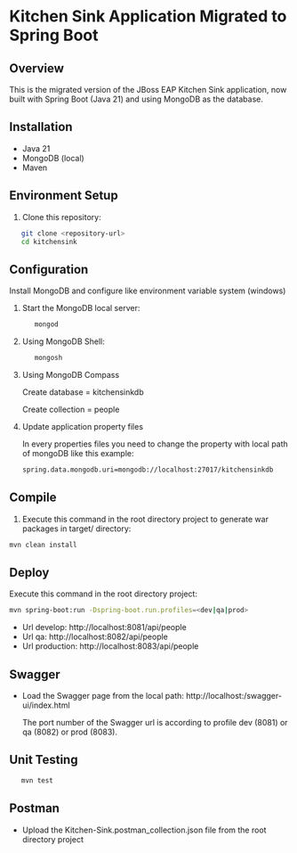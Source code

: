 # Kitchen Sink Application Migrated to Spring Boot

## Overview
This is the migrated version of the JBoss EAP Kitchen Sink application, now built with Spring Boot (Java 21) and using MongoDB as the database.

## Installation
- Java 21
- MongoDB (local)
- Maven

## Environment Setup
1. Clone this repository:
```bash
   git clone <repository-url>
   cd kitchensink
```

## Configuration
Install MongoDB and configure like environment variable system (windows) 

1. Start the MongoDB local server:
   ```bash
      mongod
   ```

2. Using MongoDB Shell:
   ```bash
      mongosh
   ```

3. Using MongoDB Compass
   
   Create database = kitchensinkdb
   
   Create collection = people
   
5. Update application property files

   In every properties files you need to change the property with local path of mongoDB like this example:
   ```bash
   spring.data.mongodb.uri=mongodb://localhost:27017/kitchensinkdb
   ```

## Compile
1. Execute this command in the root directory project to generate war packages in target/ directory:
```bash
mvn clean install
```

## Deploy
Execute this command in the root directory project:
```bash
mvn spring-boot:run -Dspring-boot.run.profiles=<dev|qa|prod>
```
   * Url develop: http://localhost:8081/api/people
   * Url qa: http://localhost:8082/api/people
   * Url production: http://localhost:8083/api/people

## Swagger
   * Load the Swagger page from the local path:
      http://localhost:<port-of-profile>/swagger-ui/index.html

      The port number of the Swagger url is according to profile dev (8081) or qa (8082) or prod (8083).

## Unit Testing
```bash
   mvn test
```

## Postman
 * Upload the Kitchen-Sink.postman_collection.json file from the root directory project

